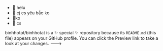 - 👋 helu
- 👀 cj cs yêu bắc ko
- 🌱ko
- 💞️ cs




binhhotat/binhhotat is a ✨ special ✨ repository because its `README.md` (this file) appears on your GitHub profile.
You can click the Preview link to take a look at your changes.
--->
